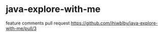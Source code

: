 # java-explore-with-me

feature comments pull request
https://github.com/ihiwblby/java-explore-with-me/pull/3